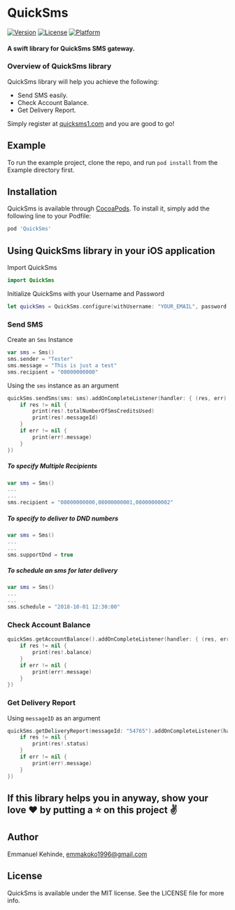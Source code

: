 # QuickSms

[![Version](https://img.shields.io/cocoapods/v/QuickSms.svg?style=flat)](http://cocoapods.org/pods/QuickSms)
[![License](https://img.shields.io/cocoapods/l/QuickSms.svg?style=flat)](http://cocoapods.org/pods/QuickSms)
[![Platform](https://img.shields.io/cocoapods/p/QuickSms.svg?style=flat)](http://cocoapods.org/pods/QuickSms)

#### A swift library for QuickSms SMS gateway.

### Overview of QuickSms library
QuickSms library will help you achieve the following:

* Send SMS easily.
* Check Account Balance.
* Get Delivery Report.

Simply register at [quicksms1.com](http://quicksms1.com) and you are good to go!

## Example

To run the example project, clone the repo, and run `pod install` from the Example directory first.

## Installation

QuickSms is available through [CocoaPods](http://cocoapods.org). To install
it, simply add the following line to your Podfile:

```ruby
pod 'QuickSms'
```

## Using QuickSms library in your iOS application

Import QuickSms
```swift
import QuickSms
```

Initialize QuickSms with your Username and Password
```swift
let quickSms = QuickSms.configure(withUsername: "YOUR_EMAIL", password: "YOUR_PASSWORD")
```

### Send SMS

Create an `Sms` Instance

```swift
var sms = Sms()
sms.sender = "Tester"
sms.message = "This is just a test"
sms.recipient = "08000000000"
```

Using the `sms` instance as an argument

```swift
quickSms.sendSms(sms: sms).addOnCompleteListener(handler: { (res, err) in
    if res != nil {
        print(res!.totalNumberOfSmsCreditsUsed)
        print(res!.messageId)
    }
    if err != nil {
        print(err!.message)
    }
})
```

##### To specify Multiple Recipients
```swift
var sms = Sms()
...
...
sms.recipient = "08000000000,08000000001,08000000002"
```

##### To specify to deliver to DND numbers
```swift
var sms = Sms()
...
...
sms.supportDnd = true
```

##### To schedule an sms for later delivery
```swift
var sms = Sms()
...
...
sms.schedule = "2018-10-01 12:30:00"
```

### Check Account Balance
```swift
quickSms.getAccountBalance().addOnCompleteListener(handler: { (res, err) in
    if res != nil {
        print(res!.balance)
    }
    if err != nil {
        print(err!.message)
    }
})
```

### Get Delivery Report

Using `messageID` as an argument

```swift
quickSms.getDeliveryReport(messageId: "54765").addOnCompleteListener(handler: { (res, err) in
    if res != nil {
        print(res!.status)
    }
    if err != nil {
        print(err!.message)
    }
})
```

## If this library helps you in anyway, show your love :heart: by putting a :star: on this project :v:

## Author

Emmanuel Kehinde, emmakoko1996@gmail.com

## License

QuickSms is available under the MIT license. See the LICENSE file for more info.
